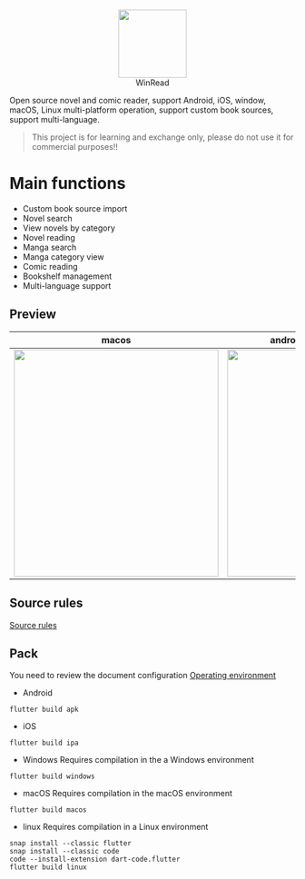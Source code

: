 
<p align="center">
    <br>
    <img src="https://github.com/AbhiTheModder/Winread/blob/master/assets/images/logo.png" width="120"/>
    <br>
    WinRead
<p>

Open source novel and comic reader, support Android, iOS, window, macOS, Linux multi-platform operation, support custom book sources, support multi-language.

> This project is for learning and exchange only, please do not use it for commercial purposes!!

# Main functions

- Custom book source import
- Novel search
- View novels by category
- Novel reading
- Manga search
- Manga category view
- Comic reading
- Bookshelf management
- Multi-language support

## Preview

|  macos   | android  |
|  ----  | ----  |
| <img src="https://github.com/AbhiTheModder/Winread/blob/master/file/macos.gif" width="360px" height="400px"/>   | <img src="https://github.com/AbhiTheModder/Winread/blob/master/file/phone.gif" width="210px" height="400px"/> |


## Source rules
 
[Source rules](https://github.com/AbhiTheModder/Winread/blob/master/rule.md)

## Pack
You need to review the document configuration [Operating environment](https://docs.flutter.dev/deployment/android)

- Android
```shell
flutter build apk
```

- iOS
```shell
flutter build ipa
```

- Windows
Requires compilation in the a Windows environment
```shell
flutter build windows
```

- macOS
Requires compilation in the macOS environment
```shell
flutter build macos
```

- linux
Requires compilation in a Linux environment
```shell
snap install --classic flutter
snap install --classic code
code --install-extension dart-code.flutter
flutter build linux
```




